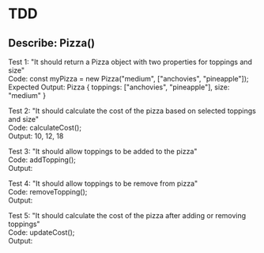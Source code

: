 # TDD 
## Describe: Pizza()
Test 1: "It should return a Pizza object with two properties for toppings and size"\
Code: const myPizza = new Pizza("medium", ["anchovies", "pineapple"]);\
Expected Output: Pizza { toppings: ["anchovies", "pineapple"], size: "medium" }

Test 2: "It should calculate the cost of the pizza based on selected toppings and size"\
Code: calculateCost();\
Output: 10, 12, 18

Test 3: "It should allow toppings to be added to the pizza"\
Code: addTopping();\
Output: 

Test 4: "It should allow toppings to be remove from pizza"\
Code: removeTopping();\
Output:

Test 5: "It should calculate the cost of the pizza after adding or removing toppings"\
Code: updateCost();\
Output:
